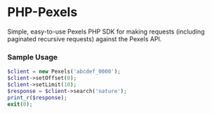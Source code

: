 # PHP-Pexels

Simple, easy-to-use Pexels PHP SDK for making requests (including paginated recursive requests) against the Pexels API.

### Sample Usage
``` php
$client = new Pexels('abcdef_0000');
$client->setOffset(0);
$client->setLimit(10);
$response = $client->search('nature');
print_r($response);
exit(0);
```
